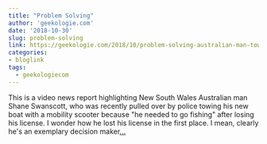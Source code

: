 ```yaml
---
title: "Problem Solving"
author: 'geekologie.com'
date: '2018-10-30'
slug: problem-solving
link: https://geekologie.com/2018/10/problem-solving-australian-man-tows-boat.php
categories:
- bloglink
tags:
  - geekologiecom
---
```


This is a video news report highlighting New South Wales Australian man Shane Swanscott, who was recently pulled over by police towing his new boat with a mobility scooter because "he needed to go fishing" after losing his license. I wonder how he lost his license in the first place. I mean, clearly he's an exemplary decision maker[... <i class="fas fa-external-link-alt"></i>](https://geekologie.com/2018/10/problem-solving-australian-man-tows-boat.php)

